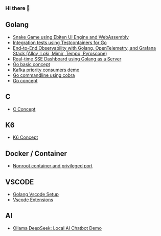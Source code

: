 ### Hi there 👋

## Golang

- [Snake Game using Ebiten UI Engine and WebAssembly](https://napat.github.io/golang_2d_snake_game/)
- [Integration tests using Testcontainers for Go](https://github.com/Napat/golang-testcontainers-demo)
- [End-to-End Observability with Golang, OpenTelemetry, and Grafana Stack (Alloy, Loki, Mimir, Tempo, Pyroscope)](https://github.com/Napat/go-alloy-observability)
- [Real-time SSE Dashboard using Golang as a Server]([https://github.com/Napat/go-alloy-observability](https://github.com/Napat/go-sse-sensor-dashboard-demo))
- [Go basic concept](https://github.com/Napat/go_concept)
- [Kafka priority consumers demo](https://github.com/Napat/golang-kafka-consumers-offsetmanager)
- [Go commandline using cobra](https://github.com/Napat/golang-cli-cobra-sample)
- [Go concept](https://github.com/Napat/go_concept)

## C

- [C Concept](https://github.com/Napat/c_concept)

## K6
- [K6 Concept](https://github.com/Napat/k6_loadtest)

## Docker / Container

- [Nonroot container and privileged port](https://napat.github.io/docker/nonroot.html)

## VSCODE

- [Golang Vscode Setup](https://napat.github.io/vscode/golang.html)
- [Vscode Extensions](https://napat.github.io/vscode/extensions.html)

## AI

- [Ollama DeepSeek: Local AI Chatbot Demo](https://github.com/Napat/deepseek-stack)

<!--
**Napat/Napat** is a ✨ _special_ ✨ repository because its `README.md` (this file) appears on your GitHub profile.

Here are some ideas to get you started:

- 🔭 I’m currently working on ...
- 🌱 I’m currently learning ...
- 👯 I’m looking to collaborate on ...
- 🤔 I’m looking for help with ...
- 💬 Ask me about ...
- 📫 How to reach me: ...
- 😄 Pronouns: ...
- ⚡ Fun fact: ...
-->
